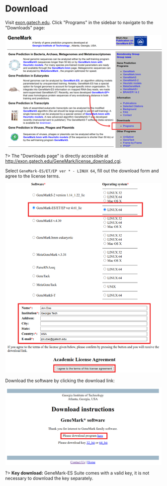 # Download

Visit [exon.gatech.edu](http://exon.gatech.edu/). Click "Programs" in the sidebar to navigate to the "Downloads" page:

![Link_Image](img/link.png)

?> The "Downloads page" is directly accessible at http://exon.gatech.edu/GeneMark/license_download.cgi.


Select `GeneMark-ES/ET/EP ver * - LINUX 64`, fill out the download form and agree to the license terms.

![Download_Page](img/download_page.png)


Download the software by clicking the download link:

![Download_Link](img/download_link.png)

?> **Key download:** GeneMark-ES Suite comes with a valid key, it is not necessary to download the key separately.